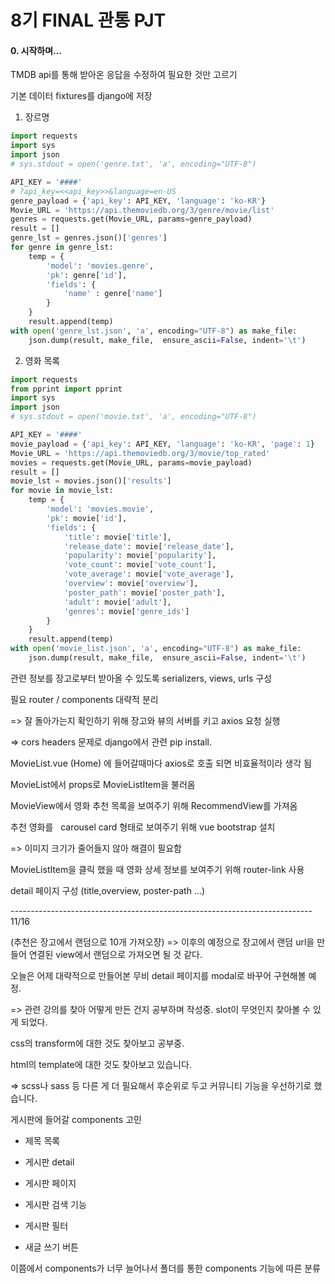 # 8기 FINAL 관통 PJT

#### 0. 시작하며…

TMDB api를 통해 받아온 응답을 수정하여 필요한 것만 고르기

기본 데이터 fixtures를 django에 저장

1. 장르명

```python
import requests
import sys
import json
# sys.stdout = open('genre.txt', 'a', encoding="UTF-8")

API_KEY = '####'
# ?api_key=<<api_key>>&language=en-US
genre_payload = {'api_key': API_KEY, 'language': 'ko-KR'}
Movie_URL = 'https://api.themoviedb.org/3/genre/movie/list'
genres = requests.get(Movie_URL, params=genre_payload)
result = []
genre_lst = genres.json()['genres']
for genre in genre_lst:
    temp = {
        'model': 'movies.genre',
        'pk': genre['id'],
        'fields': {
            'name' : genre['name']
        }
    }
    result.append(temp)
with open('genre_lst.json', 'a', encoding="UTF-8") as make_file:
    json.dump(result, make_file,  ensure_ascii=False, indent='\t')
```

2. 영화 목록

```python
import requests
from pprint import pprint
import sys
import json
# sys.stdout = open('movie.txt', 'a', encoding="UTF-8")

API_KEY = '####'
movie_payload = {'api_key': API_KEY, 'language': 'ko-KR', 'page': 1}
Movie_URL = 'https://api.themoviedb.org/3/movie/top_rated'
movies = requests.get(Movie_URL, params=movie_payload)
result = []
movie_lst = movies.json()['results']
for movie in movie_lst:
    temp = {
        'model': 'movies.movie',
        'pk': movie['id'],
        'fields': {
            'title': movie['title'],
            'release_date': movie['release_date'],
            'popularity': movie['popularity'],
            'vote_count': movie['vote_count'],
            'vote_average': movie['vote_average'],
            'overview': movie['overview'],
            'poster_path': movie['poster_path'],
            'adult': movie['adult'],
            'genres': movie['genre_ids']
        }
    }
    result.append(temp)
with open('movie_list.json', 'a', encoding="UTF-8") as make_file:
    json.dump(result, make_file,  ensure_ascii=False, indent='\t')
```

관련 정보를 장고로부터 받아올 수 있도록 serializers, views, urls 구성

필요 router / components 대략적 분리

=> 잘 돌아가는지 확인하기 위해 장고와 뷰의 서버를 키고 axios 요청 실행

=> cors headers 문제로 django에서 관련 pip install.

MovieList.vue (Home) 에 들어갈때마다 axios로 호출 되면 비효율적이라 생각 됨 

MovieList에서 props로 MovieListItem을 불러옴

MovieView에서 영화 추천 목록을 보여주기 위해 RecommendView를 가져옴 

추천 영화를   carousel card 형태로 보여주기 위해 vue bootstrap 설치 

=> 이미지 크기가 줄어들지 않아 해결이 필요함 

MovieListItem을 클릭 했을 때 영화 상세 정보를 보여주기 위해 router-link 사용 

detail 페이지 구성 (title,overview, poster-path ...)

--------------------------------------------------------------------------- 11/16

(추천은 장고에서 랜덤으로 10개 가져오쟝) => 이후의 예정으로 장고에서 랜덤 url을 만들어 연결된 view에서 랜덤으로 가져오면 될 것 같다.



오늘은 어제 대략적으로 만들어본 무비 detail 페이지를 modal로 바꾸어 구현해볼 예정.

=> 관련 강의를 찾아 어떻게 만든 건지 공부하며 작성중. slot이 무엇인지 찾아볼 수 있게 되었다.

css의 transform에 대한 것도 찾아보고 공부중.

html의 template에 대한 것도 찾아보고 있습니다.



=> scss나 sass 등 다른 게 더 필요해서 후순위로 두고 커뮤니티 기능을 우선하기로 했습니다.



게시판에 들어갈 components 고민

- 제목 목록

- 게시판 detail

- 게시판 페이지

- 게시판 검색 기능

- 게시판 필터

- 새글 쓰기 버튼

이쯤에서 components가 너무 늘어나서 폴더를 통한 components 기능에 따른 분류